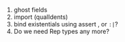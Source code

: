 1. ghost fields
2. import (qualIdents)
3. bind existentials using assert , or `:|`?
4. Do we need Rep types any more?
